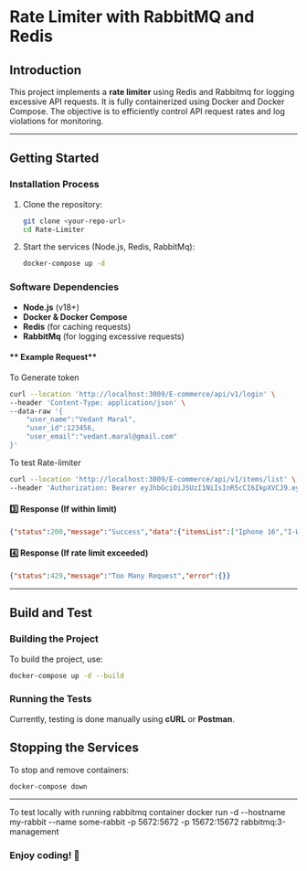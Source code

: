 # Rate Limiter with RabbitMQ and Redis

## Introduction
This project implements a **rate limiter** using Redis and Rabbitmq for logging excessive API requests. It is fully containerized using Docker and Docker Compose. The objective is to efficiently control API request rates and log violations for monitoring.

---

## Getting Started
### Installation Process
1. Clone the repository:
   ```sh
   git clone <your-repo-url>
   cd Rate-Limiter
   ```
2. Start the services (Node.js, Redis, RabbitMq):
   ```sh
   docker-compose up -d
   ```

### Software Dependencies
- **Node.js** (v18+)
- **Docker & Docker Compose**
- **Redis** (for caching requests)
- **RabbitMq** (for logging excessive requests)


#### ** Example Request**
 To Generate token 
```sh
curl --location 'http://localhost:3009/E-commerce/api/v1/login' \
--header 'Content-Type: application/json' \
--data-raw '{
    "user_name":"Vedant Maral",
    "user_id":123456,
    "user_email":"vedant.maral@gmail.com"
}'
```

To test Rate-limiter
```sh
curl --location 'http://localhost:3009/E-commerce/api/v1/items/list' \
--header 'Authorization: Bearer eyJhbGciOiJSUzI1NiIsInR5cCI6IkpXVCJ9.eyJ1c2VyX25hbWUiOiJWZWRhbnQgTWFyYWwiLCJ1c2VyX2lkIjoxMjM0NTYsInVzZXJfZW1haWwiOiJ2ZWRhbnQubWFyYWxAZ21haWwuY29tIiwiaWF0IjoxNzQ1Njk1MTUzLCJleHAiOjE3NDU3ODE1NTN9.sVP4ZjByuJrOgyusRps2FD4mS0-0xjPtXmmUgQrqAlJtKA3E0V4u6iayu_8rPxUtOaKq01g7VVjDF-ub4GF270aDLPvM8nPjOMJoMQWzNZqRyZQK6D4y84YEv49DbR2pyj8O4sgoICxl1lXgYwjyCQP2ndHjd2YczRzNJLSjy869nfhR_kDT0Ol63vW6Ck8GEnsGDL5pwEB3w4HuDlT9dRensUakP2AUE9tDuu6K78BaeOz4bpMSxB7tu9g3wA0RTNnIHNLeffSY9mGBJ1IMgizlwbDVL0KcU0QTYzLWp4_N0BOUGGXuJkTTRAyKh3cLmwfKSvnMi6uArta76xb0Og'
```


#### **3️⃣ Response (If within limit)**
```json
{"status":200,"message":"Success","data":{"itemsList":["Iphone 16","I-Watch","Apple adapter"]}}
```
#### **4️⃣ Response (If rate limit exceeded)**
```json
{"status":429,"message":"Too Many Request","error":{}}
```

---

## Build and Test
### **Building the Project**
To build the project, use:
```sh
docker-compose up -d --build
```

### **Running the Tests**
Currently, testing is done manually using **cURL** or **Postman**.

## Stopping the Services
To stop and remove containers:
```sh
docker-compose down
```

---
 To test locally with running rabbitmq container
docker run -d --hostname my-rabbit --name some-rabbit -p 5672:5672 -p 15672:15672 rabbitmq:3-management


### **Enjoy coding! 🚀**
